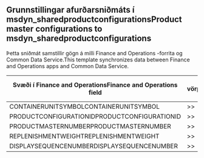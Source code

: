 ## <a name="product-master-configurations-to-msdyn_sharedproductconfigurations"></a><span data-ttu-id="1a472-101">Grunnstillingar afurðarsniðmáts í msdyn_sharedproductconfigurations</span><span class="sxs-lookup"><span data-stu-id="1a472-101">Product master configurations to msdyn_sharedproductconfigurations</span></span>

<span data-ttu-id="1a472-102">Þetta sniðmát samstillir gögn á milli Finance and Operations -forrita og Common Data Service.</span><span class="sxs-lookup"><span data-stu-id="1a472-102">This template synchronizes data between Finance and Operations apps and Common Data Service.</span></span>

<span data-ttu-id="1a472-103">Svæði í Finance and Operations</span><span class="sxs-lookup"><span data-stu-id="1a472-103">Finance and Operations field</span></span> | <span data-ttu-id="1a472-104">Gerð vörpunar</span><span class="sxs-lookup"><span data-stu-id="1a472-104">Map type</span></span> | <span data-ttu-id="1a472-105">Annar Dynamics 365 reitur</span><span class="sxs-lookup"><span data-stu-id="1a472-105">Other Dynamics 365 field</span></span> | <span data-ttu-id="1a472-106">Sjálfgildi</span><span class="sxs-lookup"><span data-stu-id="1a472-106">Default value</span></span>
---|---|---|---
<span data-ttu-id="1a472-107">CONTAINERUNITSYMBOL</span><span class="sxs-lookup"><span data-stu-id="1a472-107">CONTAINERUNITSYMBOL</span></span> | >> | <span data-ttu-id="1a472-108">msdyn_containerunit.msdyn_symbol</span><span class="sxs-lookup"><span data-stu-id="1a472-108">msdyn_containerunit.msdyn_symbol</span></span> | 
<span data-ttu-id="1a472-109">PRODUCTCONFIGURATIONID</span><span class="sxs-lookup"><span data-stu-id="1a472-109">PRODUCTCONFIGURATIONID</span></span> | >> | <span data-ttu-id="1a472-110">msdyn_productconfiguration.msdyn_productconfiguration</span><span class="sxs-lookup"><span data-stu-id="1a472-110">msdyn_productconfiguration.msdyn_productconfiguration</span></span> | 
<span data-ttu-id="1a472-111">PRODUCTMASTERNUMBER</span><span class="sxs-lookup"><span data-stu-id="1a472-111">PRODUCTMASTERNUMBER</span></span> | >> | <span data-ttu-id="1a472-112">msdyn_globalproduct.msdyn_productnumber</span><span class="sxs-lookup"><span data-stu-id="1a472-112">msdyn_globalproduct.msdyn_productnumber</span></span> | 
<span data-ttu-id="1a472-113">REPLENISHMENTWEIGHT</span><span class="sxs-lookup"><span data-stu-id="1a472-113">REPLENISHMENTWEIGHT</span></span> | >> | <span data-ttu-id="1a472-114">msdyn_replenishmentweight</span><span class="sxs-lookup"><span data-stu-id="1a472-114">msdyn_replenishmentweight</span></span> | 
<span data-ttu-id="1a472-115">DISPLAYSEQUENCENUMBER</span><span class="sxs-lookup"><span data-stu-id="1a472-115">DISPLAYSEQUENCENUMBER</span></span> | >> | <span data-ttu-id="1a472-116">msdyn_displaysequencenumber</span><span class="sxs-lookup"><span data-stu-id="1a472-116">msdyn_displaysequencenumber</span></span> | 
